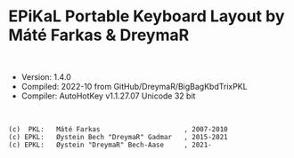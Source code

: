 EPiKaL Portable Keyboard Layout by Máté Farkas & DreymaR
========================================================
<br>

- Version:  1.4.0
- Compiled: 2022-10 from GitHub/DreymaR/BigBagKbdTrixPKL
- Compiler: AutoHotKey v1.1.27.07 Unicode 32 bit
<br>

	(c)  PKL:   Máté Farkas                     , 2007-2010
	(c) EPKL:   Øystein Bech "DreymaR" Gadmar   , 2015-2021
	(c) EPKL:   Øystein "DreymaR" Bech-Aase     , 2021-
